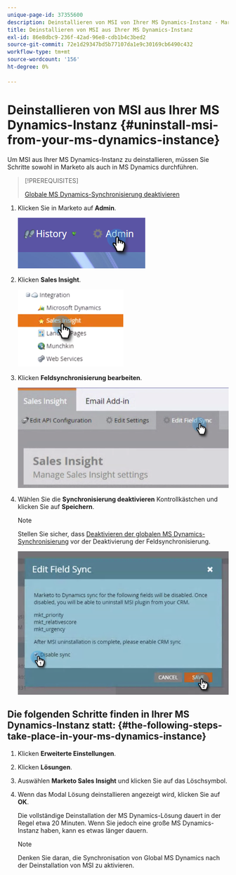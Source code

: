 ```yaml
---
unique-page-id: 37355600
description: Deinstallieren von MSI von Ihrer MS Dynamics-Instanz - Marketo Docs - Produktdokumentation
title: Deinstallieren von MSI aus Ihrer MS Dynamics-Instanz
exl-id: 86e8dbc9-236f-42ad-96e8-cdb1b4c3bed2
source-git-commit: 72e1d29347bd5b77107da1e9c30169cb6490c432
workflow-type: tm+mt
source-wordcount: '156'
ht-degree: 0%

---
```


# Deinstallieren von MSI aus Ihrer MS Dynamics-Instanz {#uninstall-msi-from-your-ms-dynamics-instance}

Um MSI aus Ihrer MS Dynamics-Instanz zu deinstallieren, müssen Sie Schritte sowohl in Marketo als auch in MS Dynamics durchführen.

>[!PREREQUISITES]
>
>[Globale MS Dynamics-Synchronisierung deaktivieren](/help/marketo/product-docs/marketo-sales-insight/msi-for-microsoft-dynamics/uninstalling/disable-global-ms-dynamics-sync.md)

1. Klicken Sie in Marketo auf **Admin**.

   ![](assets/one-1.png)

1. Klicken **Sales Insight**.

   ![](assets/six.png)

1. Klicken **Feldsynchronisierung bearbeiten**.

   ![](assets/seven.png)

1. Wählen Sie die **Synchronisierung deaktivieren** Kontrollkästchen und klicken Sie auf **Speichern**.

   >[!NOTE]
   >
   >Stellen Sie sicher, dass [Deaktivieren der globalen MS Dynamics-Synchronisierung](/help/marketo/product-docs/marketo-sales-insight/msi-for-microsoft-dynamics/uninstalling/disable-global-ms-dynamics-sync.md) vor der Deaktivierung der Feldsynchronisierung.

   ![](assets/eight.png)

## Die folgenden Schritte finden in Ihrer MS Dynamics-Instanz statt: {#the-following-steps-take-place-in-your-ms-dynamics-instance}

1. Klicken **Erweiterte Einstellungen**.

1. Klicken **Lösungen**.

1. Auswählen **Marketo Sales Insight** und klicken Sie auf das Löschsymbol.

1. Wenn das Modal Lösung deinstallieren angezeigt wird, klicken Sie auf **OK**.

   Die vollständige Deinstallation der MS Dynamics-Lösung dauert in der Regel etwa 20 Minuten. Wenn Sie jedoch eine große MS Dynamics-Instanz haben, kann es etwas länger dauern.

   >[!NOTE]
   >
   >Denken Sie daran, die Synchronisation von Global MS Dynamics nach der Deinstallation von MSI zu aktivieren.
